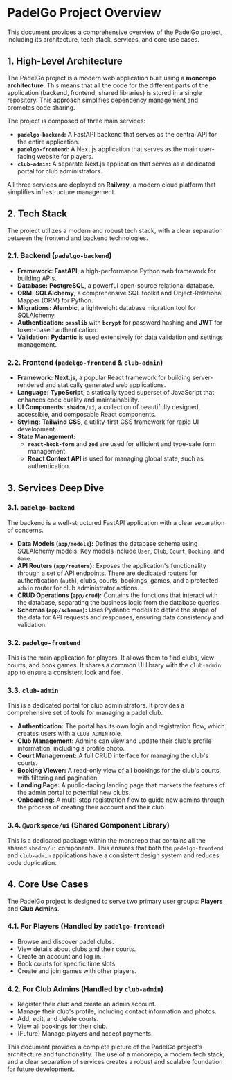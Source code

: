 # PadelGo Project Overview

This document provides a comprehensive overview of the PadelGo project, including its architecture, tech stack, services, and core use cases.

## 1. High-Level Architecture

The PadelGo project is a modern web application built using a **monorepo architecture**. This means that all the code for the different parts of the application (backend, frontend, shared libraries) is stored in a single repository. This approach simplifies dependency management and promotes code sharing.

The project is composed of three main services:

*   **`padelgo-backend`:** A FastAPI backend that serves as the central API for the entire application.
*   **`padelgo-frontend`:** A Next.js application that serves as the main user-facing website for players.
*   **`club-admin`:** A separate Next.js application that serves as a dedicated portal for club administrators.

All three services are deployed on **Railway**, a modern cloud platform that simplifies infrastructure management.

## 2. Tech Stack

The project utilizes a modern and robust tech stack, with a clear separation between the frontend and backend technologies.

### 2.1. Backend (`padelgo-backend`)

*   **Framework:** **FastAPI**, a high-performance Python web framework for building APIs.
*   **Database:** **PostgreSQL**, a powerful open-source relational database.
*   **ORM:** **SQLAlchemy**, a comprehensive SQL toolkit and Object-Relational Mapper (ORM) for Python.
*   **Migrations:** **Alembic**, a lightweight database migration tool for SQLAlchemy.
*   **Authentication:** **`passlib`** with **`bcrypt`** for password hashing and **JWT** for token-based authentication.
*   **Validation:** **Pydantic** is used extensively for data validation and settings management.

### 2.2. Frontend (`padelgo-frontend` & `club-admin`)

*   **Framework:** **Next.js**, a popular React framework for building server-rendered and statically generated web applications.
*   **Language:** **TypeScript**, a statically typed superset of JavaScript that enhances code quality and maintainability.
*   **UI Components:** **`shadcn/ui`**, a collection of beautifully designed, accessible, and composable React components.
*   **Styling:** **Tailwind CSS**, a utility-first CSS framework for rapid UI development.
*   **State Management:**
    *   **`react-hook-form`** and **`zod`** are used for efficient and type-safe form management.
    *   **React Context API** is used for managing global state, such as authentication.

## 3. Services Deep Dive

### 3.1. `padelgo-backend`

The backend is a well-structured FastAPI application with a clear separation of concerns.

*   **Data Models (`app/models`):** Defines the database schema using SQLAlchemy models. Key models include `User`, `Club`, `Court`, `Booking`, and `Game`.
*   **API Routers (`app/routers`):** Exposes the application's functionality through a set of API endpoints. There are dedicated routers for authentication (`auth`), clubs, courts, bookings, games, and a protected `admin` router for club administrator actions.
*   **CRUD Operations (`app/crud`):** Contains the functions that interact with the database, separating the business logic from the database queries.
*   **Schemas (`app/schemas`):** Uses Pydantic models to define the shape of the data for API requests and responses, ensuring data consistency and validation.

### 3.2. `padelgo-frontend`

This is the main application for players. It allows them to find clubs, view courts, and book games. It shares a common UI library with the `club-admin` app to ensure a consistent look and feel.

### 3.3. `club-admin`

This is a dedicated portal for club administrators. It provides a comprehensive set of tools for managing a padel club.

*   **Authentication:** The portal has its own login and registration flow, which creates users with a `CLUB_ADMIN` role.
*   **Club Management:** Admins can view and update their club's profile information, including a profile photo.
*   **Court Management:** A full CRUD interface for managing the club's courts.
*   **Booking Viewer:** A read-only view of all bookings for the club's courts, with filtering and pagination.
*   **Landing Page:** A public-facing landing page that markets the features of the admin portal to potential new clubs.
*   **Onboarding:** A multi-step registration flow to guide new admins through the process of creating their account and their club.

### 3.4. `@workspace/ui` (Shared Component Library)

This is a dedicated package within the monorepo that contains all the shared `shadcn/ui` components. This ensures that both the `padelgo-frontend` and `club-admin` applications have a consistent design system and reduces code duplication.

## 4. Core Use Cases

The PadelGo project is designed to serve two primary user groups: **Players** and **Club Admins**.

### 4.1. For Players (Handled by `padelgo-frontend`)

*   Browse and discover padel clubs.
*   View details about clubs and their courts.
*   Create an account and log in.
*   Book courts for specific time slots.
*   Create and join games with other players.

### 4.2. For Club Admins (Handled by `club-admin`)

*   Register their club and create an admin account.
*   Manage their club's profile, including contact information and photos.
*   Add, edit, and delete courts.
*   View all bookings for their club.
*   (Future) Manage players and accept payments.

This document provides a complete picture of the PadelGo project's architecture and functionality. The use of a monorepo, a modern tech stack, and a clear separation of services creates a robust and scalable foundation for future development. 